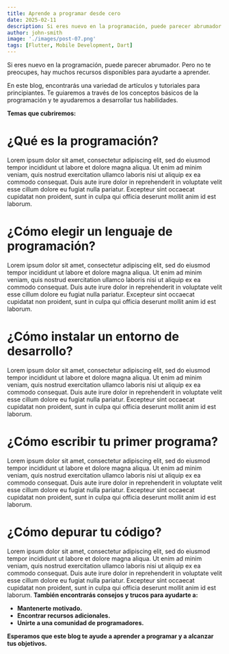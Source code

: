 ```yaml
---
title: Aprende a programar desde cero
date: 2025-02-11
description: Si eres nuevo en la programación, puede parecer abrumador. Pero no te preocupes, hay muchos recursos disponibles para ayudarte a aprender.
author: john-smith
image: './images/post-07.png'
tags: [Flutter, Mobile Development, Dart]
---
```




Si eres nuevo en la programación, puede parecer abrumador. Pero no te preocupes, hay muchos recursos disponibles para ayudarte a aprender.

En este blog, encontrarás una variedad de artículos y tutoriales para principiantes. Te guiaremos a través de los conceptos básicos de la programación y te ayudaremos a desarrollar tus habilidades.

**Temas que cubriremos:**

# ¿Qué es la programación?
Lorem ipsum dolor sit amet, consectetur adipiscing elit, sed do eiusmod tempor incididunt ut labore et dolore magna aliqua. Ut enim ad minim veniam, quis nostrud exercitation ullamco laboris nisi ut aliquip ex ea commodo consequat. Duis aute irure dolor in reprehenderit in voluptate velit esse cillum dolore eu fugiat nulla pariatur. Excepteur sint occaecat cupidatat non proident, sunt in culpa qui officia deserunt mollit anim id est laborum.
# ¿Cómo elegir un lenguaje de programación?
Lorem ipsum dolor sit amet, consectetur adipiscing elit, sed do eiusmod tempor incididunt ut labore et dolore magna aliqua. Ut enim ad minim veniam, quis nostrud exercitation ullamco laboris nisi ut aliquip ex ea commodo consequat. Duis aute irure dolor in reprehenderit in voluptate velit esse cillum dolore eu fugiat nulla pariatur. Excepteur sint occaecat cupidatat non proident, sunt in culpa qui officia deserunt mollit anim id est laborum.
# ¿Cómo instalar un entorno de desarrollo?
Lorem ipsum dolor sit amet, consectetur adipiscing elit, sed do eiusmod tempor incididunt ut labore et dolore magna aliqua. Ut enim ad minim veniam, quis nostrud exercitation ullamco laboris nisi ut aliquip ex ea commodo consequat. Duis aute irure dolor in reprehenderit in voluptate velit esse cillum dolore eu fugiat nulla pariatur. Excepteur sint occaecat cupidatat non proident, sunt in culpa qui officia deserunt mollit anim id est laborum.
# ¿Cómo escribir tu primer programa?
Lorem ipsum dolor sit amet, consectetur adipiscing elit, sed do eiusmod tempor incididunt ut labore et dolore magna aliqua. Ut enim ad minim veniam, quis nostrud exercitation ullamco laboris nisi ut aliquip ex ea commodo consequat. Duis aute irure dolor in reprehenderit in voluptate velit esse cillum dolore eu fugiat nulla pariatur. Excepteur sint occaecat cupidatat non proident, sunt in culpa qui officia deserunt mollit anim id est laborum.
# ¿Cómo depurar tu código?
Lorem ipsum dolor sit amet, consectetur adipiscing elit, sed do eiusmod tempor incididunt ut labore et dolore magna aliqua. Ut enim ad minim veniam, quis nostrud exercitation ullamco laboris nisi ut aliquip ex ea commodo consequat. Duis aute irure dolor in reprehenderit in voluptate velit esse cillum dolore eu fugiat nulla pariatur. Excepteur sint occaecat cupidatat non proident, sunt in culpa qui officia deserunt mollit anim id est laborum.
**También encontrarás consejos y trucos para ayudarte a:**

* **Mantenerte motivado.**
* **Encontrar recursos adicionales.**
* **Unirte a una comunidad de programadores.**

**Esperamos que este blog te ayude a aprender a programar y a alcanzar tus objetivos.**